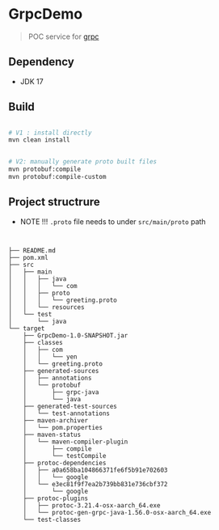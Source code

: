 # GrpcDemo
> POC service for [grpc](https://grpc.io/)

## Dependency
- JDK 17

## Build
```bash

# V1 : install directly
mvn clean install


# V2: manually generate proto built files
mvn protobuf:compile
mvn protobuf:compile-custom
```

## Project structrure

- NOTE !!! `.proto` file needs to under `src/main/proto` path

```


├── README.md
├── pom.xml
├── src
│   ├── main
│   │   ├── java
│   │   │   └── com
│   │   ├── proto
│   │   │   └── greeting.proto
│   │   └── resources
│   └── test
│       └── java
└── target
    ├── GrpcDemo-1.0-SNAPSHOT.jar
    ├── classes
    │   ├── com
    │   │   └── yen
    │   └── greeting.proto
    ├── generated-sources
    │   ├── annotations
    │   └── protobuf
    │       ├── grpc-java
    │       └── java
    ├── generated-test-sources
    │   └── test-annotations
    ├── maven-archiver
    │   └── pom.properties
    ├── maven-status
    │   └── maven-compiler-plugin
    │       ├── compile
    │       └── testCompile
    ├── protoc-dependencies
    │   ├── a0a658ba104866371fe6f5b91e702603
    │   │   └── google
    │   └── e3ec81f9f7ea2b739bb831e736cbf372
    │       └── google
    ├── protoc-plugins
    │   ├── protoc-3.21.4-osx-aarch_64.exe
    │   └── protoc-gen-grpc-java-1.56.0-osx-aarch_64.exe
    └── test-classes
```